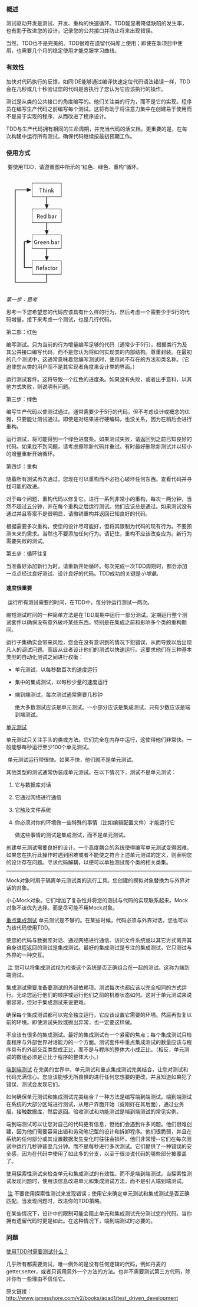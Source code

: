 ### 概述		

​		测试驱动开发是测试、开发、重构的快速循环。TDD能显著降低缺陷的发生率，也有助于改进您的设计，记录您的公共接口并防止将来出现错误。

​		当然，TDD也不是完美的。TDD很难在遗留代码库上使用；即使在新项目中使用，也需要几个月的稳定使用才能克服学习曲线。

### 有效性

​		加快对代码执行的反馈。如同IDE能够通过编译快速定位代码语法错误一样，TDD会在几秒或几十秒验证您的代码是否执行了您认为它应该执行的操作。

​		测试是从类的公共接口的角度编写的。他们关注类的行为，而不是它的实现。程序员在编写生产代码之前编写每个测试。这将有助于将注意力集中在创建易于使用而不是易于实现的程序，从而改进了程序设计。

​		TDD与生产代码拥有相同的生命周期，并充当代码的活文档。更重要的是，在每次构建中运行所有测试，确保代码继续按最初预期工作。

### 使用方式

​		要使用TDD，请遵循图中所示的”红色、绿色、重构“循环。

![test_driven_development__the_tdd_cycle](%E6%B5%8B%E8%AF%95%E9%A9%B1%E5%8A%A8%E5%BC%80%E5%8F%91.assets/test_driven_development__the_tdd_cycle.gif)

*第一步：思考*

​		思考一下您希望您的代码应该具有什么样的行为，然后考虑一个需要少于5行的代码增量，接下来考虑一个测试，也是几行代码。

第二部：红色

​		编写测试。只为当前的行为增量编写足够的代码（通常少于5行）。根据类行为及其公共接口编写代码，而不是您认为将如何实现类的内部结构。尊重封装。在最初的几个测试中，这通常意味着您编写测试时，使用尚不存在的方法和类名称。（它迫使您从类的用户而不是其实现者角度来设计类的界面。）

​		运行测试套件。这将导致一个红色的进度条。如果没有失败，或者出乎意料，以其他方式失败，则说明有问题。

第三步：绿色

​		编写生产代码以使测试通过。通常需要少于5行的代码，但不考虑设计或概念的优雅，只要能让测试通过。即使是对结果进行硬编码，也没关系，因为在稍后会进行重构。

​		运行测试，将可能得到一个绿色进度条。如果测试失败，请返回到之前已知良好的代码。如果找不到问题，请考虑擦除新代码并重试。有时最好删除新测试并以较小的增量重新开始循环。

第四步：重构

​		随着所有测试再次通过，您现在可以重构而不必担心破坏任何东西。查看代码并寻找可能的改进。

​		对于每个问题，重构代码以修复它。进行一系列非常小的重构，每次一两分钟，当然不超过五分钟，并在每个重构之后运行测试。他们应该总是通过。如果测试没有通过并且答案不是很明显，请撤销重构并返回已知良好的代码。

​		根据需要多次重构。使您的设计尽可能好，但将其限制为代码的现有行为。不要预测未来的需求。当然也不要添加任何行为。请记住，重构不应该改变应为。新行为需要失败的测试。

第五步：循环往复

​		当准备好添加新行为时，请重新开始循环。每次完成一次TDD周期时，都会添加一点点经过良好测试、设计良好的代码。TDD成功的关键是*小增量*。

#### 速度很重要

​		运行所有测试需要的时间，在TDD中，每分钟运行测试一两次。

​		缩短测试时间的一种简单方法是在TDD周期中运行一部分测试。定期运行整个测试套件以确保没有意外破坏某些东西。特别是在集成之前和影响多个类的重构期间。

​		运行子集确实会带来风险，您会在没有意识到的情况下犯错误，从而导致以后出现凡人的调试问题。高级从业者设计他们的测试以快速运行。这要求他们在三种基本类型的自动化测试之间进行权衡：

- 单元测试，以每秒数百次的速度运行

- 集中的集成测试，以每秒少量的速度运行

- 端到端测试，每次测试通常需要几秒钟

  ​	绝大多数测试应该是单元测试。一小部分应该是集成测试，只有少数应该是端到端测试。

<u>单元测试</u>

​		单元测试只关注手头的类或方法。它们完全在内存中运行，这使得他们非常快。一般能够每秒运行至少100个单元测试。

​		单元测试运行带很快。如果不快，他们就不是单元测试。

​		其他类型的测试通常伪装成单元测试。在以下情况下，测试不是单元测试：

1. 它与数据库对话

2. 它通过网络进行通信

3. 它触及文件系统

4. 你必须对你的环境做一些特殊的事情（比如编辑配置文件）才能运行它

   做这些事情的测试是集成测试，而不是单元测试。

​		创建单元测试需要良好的设计。一个高度耦合的系统使得编写单元测试变得困难。如果您在执行此操作时遇到困难或者不能使之符合上述单元测试的定义，则表明您的设计存在问题。寻求代码解耦，以便可以单独测试每个类的相关类集。

----------

​		Mock对象时用于隔离单元测试类的流行工具。您创建的模拟对象替换为与外界对话的对象。

​		小心Mock对象。它们增加了复杂性并将您的测试与代码的实现联系起来。Mock对象不该优先选择。而是尽可能不用Mock对象。

<u>重点集成测试</u>
		单元测试是不够的。在某些时候，代码必须与外界对话。您也可以为该代码使用TDD。

​		使您的代码与数据库对话、通过网络进行通信、访问文件系统或以其它方式离开其自身进程返回的测试是集成测试。最好的集成测试是专注的集成测试，它只测试与外界的一种交互。

​		<u>注</u>
​		您可以将集成测试视为检查这个系统是否正确组合在一起的测试。这称为端到端测试。

​		集成测试需要准备要测试的外部依赖项。测试每次也都应该以完全相同的方式运行。无论您运行他们的顺序或运行他们之前的机器状态如何。这对于单元测试来说很容易，但对于集成测试来说更难。

​		确保每个集成测试都可以完全独立运行。它应该设置它需要的环境。然后再恢复以前的环境。即使测试失败或抛出异常，也一定要这样做。

​		不应该有很多的集成测试。最好的集成测试有一个紧密的焦点；每个集成测试只检查程序与外部世界对话能力的一个方面。测试套件中重点集成测试的数量应该与程序具有的外部交互类型成正比，而不是与程序的整体大小成正比。（相反，单元测试的数组必须是正比于程序的整体大小。）

<u>端到端测试</u>
		在完美的世界中，单元测试和重点集成测试完美结合，让您对测试和代码充满信心。您应该能够无所畏惧的进行任何您想要的更改，并且知道如果犯了错误，测试会发现它们。

​		如何确保单元测试和集成测试完美结合？一种方法是编写端到端测试。端到端测试在系统的大部分区域进行测试，从用户界面开始（或刚好在其后面），通过业务层，接触数据库，然后返回。验收测试和功能测试是端到端测试的常见实例。

​		端到端测试可以让您对自己的代码更有信息，但他们会遇到许多问题。他们很难创建，因为他们需要容易出错和劳动笔记型的设计和拆卸程序。他们很脆弱，并且在系统的任何部分或其设置数据发生变化时往往会损坏。他们非常慢--它们在每次测试中运行几秒钟甚至几分钟。而不是每秒进行多次测试。它们提供了一种错误的安全感，因为在代码中使用了如此多的分支，以至于很淡说代码的哪些部分被覆盖了。

​		使用探索性测试来检查单元和集成测试的有效性。而不是端到端测试。当探索性测试发现问题时，使用该信息改进单元和集成测试方法，而不是引入端到端测试。

​		<u>注</u>
​		不要使用探索性测试来发现错误；使用它来确定单元测试和集成测试是否正确匹配。当发现问题时，改进你的TDD策略。

​		在某些情况下，设计中的限制可能会阻止单元和集成测试充分测试您的代码。当你拥有遗留代码时更是如此。在这种情况下，端到端测试时必要的。

### 问题

<u>使用TDD时需要测试什么？</u>

​		几乎所有都需要测试，唯一例外的是没有任何逻辑的代码，例如丹麦的getter,setter，或者只调用另外一个方法的方法。也并不需要测试第三方代码，除非你有一些理由不信任它。



原文链接：http://www.jamesshore.com/v2/books/aoad1/test_driven_development

